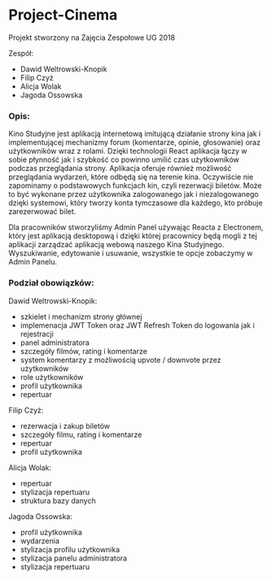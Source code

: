 # Project-Cinema
Projekt stworzony na Zajęcia Zespołowe UG 2018

Zespół:
- Dawid Weltrowski-Knopik
- Filip Czyż
- Alicja Wolak
- Jagoda Ossowska


<h3>Opis:</h3> 
Kino Studyjne jest aplikacją internetową imitującą działanie strony kina jak i implementującej mechanizmy forum (komentarze, opinie, głosowanie) oraz użytkowników wraz z rolami. Dzięki technologii React aplikacja łączy w sobie płynność jak i szybkość co powinno umilić czas użytkowników podczas przeglądania strony.
Aplikacja oferuje również możliwość przeglądania wydarzeń, które odbędą się na terenie kina.
Oczywiście nie zapominamy o podstawowych funkcjach kin, czyli rezerwacji biletów. Może to być wykonane przez użytkownika zalogowanego jak i niezalogowanego dzięki systemowi, który tworzy konta tymczasowe dla każdego, kto próbuje zarezerwować bilet.

Dla pracowników stworzyliśmy Admin Panel używając Reacta z Electronem, który jest aplikacją desktopową i dzięki której pracownicy będą mogli z tej aplikacji zarządzać aplikacją webową naszego Kina Studyjnego. Wyszukiwanie, edytowanie i usuwanie, wszystkie te opcje zobaczymy w Admin Panelu.

<h3>Podział obowiązków:</h3>

Dawid Weltrowski-Knopik:
- szkielet i mechanizm strony głównej
- implemenacja JWT Token oraz JWT Refresh Token do logowania jak i rejestracji
- panel administratora
- szczegóły filmów, rating i komentarze
- system komentarzy z możliwością upvote / downvote przez użytkowników
- role użytkowników
- profil użytkownika
- repertuar

Filip Czyż:
- rezerwacja i zakup biletów
- szczegóły filmu, rating i komentarze
- repertuar
- profil użytkownika

Alicja Wolak:
- repertuar
- stylizacja repertuaru
- struktura bazy danych

Jagoda Ossowska:
- profil użytkownika
- wydarzenia
- stylizacja profilu użytkownika
- stylizacja panelu administratora
- stylizacja repertuaru
